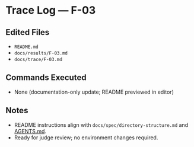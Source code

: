 # Trace Log — F-03

## Edited Files
- `README.md`
- `docs/results/F-03.md`
- `docs/trace/F-03.md`

## Commands Executed
- None (documentation-only update; README previewed in editor)

## Notes
- README instructions align with `docs/spec/directory-structure.md` and [AGENTS.md](../../AGENTS.md).
- Ready for judge review; no environment changes required.
